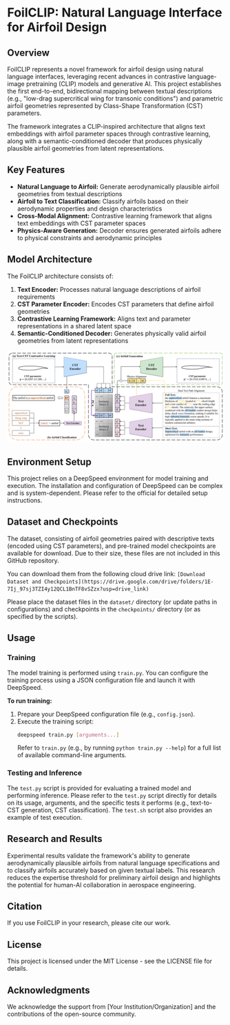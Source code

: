 # FoilCLIP: Natural Language Interface for Airfoil Design

## Overview

FoilCLIP represents a novel framework for airfoil design using natural language interfaces, leveraging recent advances in contrastive language-image pretraining (CLIP) models and generative AI. This project establishes the first end-to-end, bidirectional mapping between textual descriptions (e.g., "low-drag supercritical wing for transonic conditions") and parametric airfoil geometries represented by Class-Shape Transformation (CST) parameters.

The framework integrates a CLIP-inspired architecture that aligns text embeddings with airfoil parameter spaces through contrastive learning, along with a semantic-conditioned decoder that produces physically plausible airfoil geometries from latent representations.

## Key Features

- **Natural Language to Airfoil:** Generate aerodynamically plausible airfoil geometries from textual descriptions
- **Airfoil to Text Classification:** Classify airfoils based on their aerodynamic properties and design characteristics
- **Cross-Modal Alignment:** Contrastive learning framework that aligns text embeddings with CST parameter spaces
- **Physics-Aware Generation:** Decoder ensures generated airfoils adhere to physical constraints and aerodynamic principles

## Model Architecture

The FoilCLIP architecture consists of:

1. **Text Encoder:** Processes natural language descriptions of airfoil requirements
2. **CST Parameter Encoder:** Encodes CST parameters that define airfoil geometries
3. **Contrastive Learning Framework:** Aligns text and parameter representations in a shared latent space
4. **Semantic-Conditioned Decoder:** Generates physically valid airfoil geometries from latent representations

![Overall Model Architecture](img/overall_map2.png)

## Environment Setup

This project relies on a DeepSpeed environment for model training and execution.
The installation and configuration of DeepSpeed can be complex and is system-dependent. Please refer to the official for detailed setup instructions.

## Dataset and Checkpoints

The dataset, consisting of airfoil geometries paired with descriptive texts (encoded using CST parameters), and pre-trained model checkpoints are available for download.
Due to their size, these files are not included in this GitHub repository.

You can download them from the following cloud drive link:
`[Download Dataset and Checkpoints](https://drive.google.com/drive/folders/1E-7Ij_97sj3TZI4y12QCL1BnTF8vSZzx?usp=drive_link)`

Please place the dataset files in the `dataset/` directory (or update paths in configurations) and checkpoints in the `checkpoints/` directory (or as specified by the scripts).

## Usage

### Training

The model training is performed using `train.py`. You can configure the training process using a JSON configuration file and launch it with DeepSpeed.

**To run training:**
1. Prepare your DeepSpeed configuration file (e.g., `config.json`).
2. Execute the training script:
    ```bash
    deepspeed train.py [arguments...]
    ```
    Refer to `train.py` (e.g., by running `python train.py --help`) for a full list of available command-line arguments.

### Testing and Inference

The `test.py` script is provided for evaluating a trained model and performing inference. Please refer to the `test.py` script directly for details on its usage, arguments, and the specific tests it performs (e.g., text-to-CST generation, CST classification). The `test.sh` script also provides an example of test execution.

## Research and Results

Experimental results validate the framework's ability to generate aerodynamically plausible airfoils from natural language specifications and to classify airfoils accurately based on given textual labels. This research reduces the expertise threshold for preliminary airfoil design and highlights the potential for human-AI collaboration in aerospace engineering.

## Citation

If you use FoilCLIP in your research, please cite our work.

## License

This project is licensed under the MIT License - see the LICENSE file for details.

## Acknowledgments

We acknowledge the support from [Your Institution/Organization] and the contributions of the open-source community.